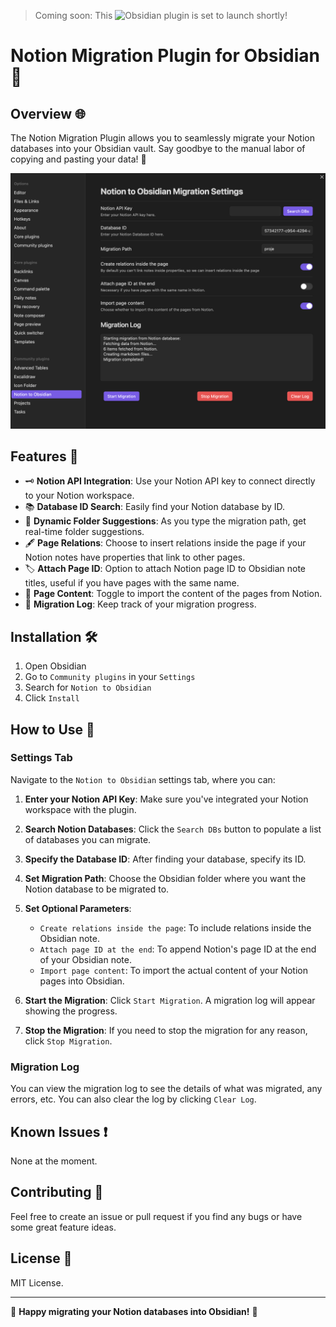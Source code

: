 > Coming soon: This ![Obsidian](https://obsidian.md/) plugin is set to launch shortly!

# Notion Migration Plugin for Obsidian 🚀

## Overview 🌐

The Notion Migration Plugin allows you to seamlessly migrate your Notion databases into your Obsidian vault. Say goodbye to the manual labor of copying and pasting your data! 🙌


![Plugin Screenshot](./screenshot.png)

## Features 🌟

- 🗝️ **Notion API Integration**: Use your Notion API key to connect directly to your Notion workspace.
- 📚 **Database ID Search**: Easily find your Notion database by ID.
- 📂 **Dynamic Folder Suggestions**: As you type the migration path, get real-time folder suggestions.
- 🖋️ **Page Relations**: Choose to insert relations inside the page if your Notion notes have properties that link to other pages.
- 🏷️ **Attach Page ID**: Option to attach Notion page ID to Obsidian note titles, useful if you have pages with the same name.
- 📄 **Page Content**: Toggle to import the content of the pages from Notion.
- 📝 **Migration Log**: Keep track of your migration progress.

## Installation 🛠️

1. Open Obsidian
2. Go to `Community plugins` in your `Settings`
3. Search for `Notion to Obsidian`
4. Click `Install`

## How to Use 📘

### Settings Tab

Navigate to the `Notion to Obsidian` settings tab, where you can:

1. **Enter your Notion API Key**: Make sure you've integrated your Notion workspace with the plugin.

2. **Search Notion Databases**: Click the `Search DBs` button to populate a list of databases you can migrate.

3. **Specify the Database ID**: After finding your database, specify its ID.

4. **Set Migration Path**: Choose the Obsidian folder where you want the Notion database to be migrated to.

5. **Set Optional Parameters**:
    - `Create relations inside the page`: To include relations inside the Obsidian note.
    - `Attach page ID at the end`: To append Notion's page ID at the end of your Obsidian note.
    - `Import page content`: To import the actual content of your Notion pages into Obsidian.

6. **Start the Migration**: Click `Start Migration`. A migration log will appear showing the progress.

7. **Stop the Migration**: If you need to stop the migration for any reason, click `Stop Migration`.

### Migration Log

You can view the migration log to see the details of what was migrated, any errors, etc. You can also clear the log by clicking `Clear Log`.

## Known Issues ❗

None at the moment.

## Contributing 🤝

Feel free to create an issue or pull request if you find any bugs or have some great feature ideas.

## License 📜

MIT License.

---

🎉 **Happy migrating your Notion databases into Obsidian!** 🎉
